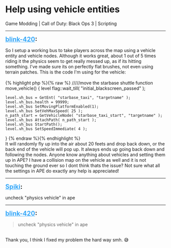# Help using vehicle entities
Game Modding | Call of Duty: Black Ops 3 | Scripting

---
<strong style="font-size: 1.4em;"><span style="text-decoration: underline;text-decoration-color: #34a7f9;"><span style="color:#34a7f9;">blink-420</span></span>:</strong>

<p>So I setup a working bus to take players across the map using a vehicle entity and vehicle nodes. Although it works great, about 1 out of 5 times riding it the physics seem to get really messed up, as if its hitting something. I&#39;ve made sure its on perfectly flat brushes, not even using terrain patches.  This is the code I&#39;m using for the vehicle:<br /><br />{% highlight php %}{% raw %}
/////move the starbase shuttle
function move_vehicle()
{
    level flag::wait_till( "initial_blackscreen_passed" );

    level.vh_bus = GetEnt( "starbase_taxi", "targetname" );
    level.vh_bus.health = 99999;
    level.vh_bus SetMovingPlatformEnabled(1);
    level.vh_bus SetVehMaxSpeed( 25 );
    n_path_start = GetVehicleNode( "starbase_taxi_start", "targetname" );
    level.vh_bus AttachPath( n_path_start );
    level.vh_bus StartPath();
    level.vh_bus SetSpeedImmediate( 4 );

}
{% endraw %}{% endhighlight %}
<br />It will randomly fly up into the air about 20 feets and drop back down, or the back end of the vehicle will pop up. It always ends up going back down and following the nodes. Anyone know anything about vehicles and setting them up in APE? I have a collision map on the vehicle as well and it is not touching the ground ever so I dont think thats the issue? Not sure what all the settings in APE do exactly any help is appreciated!</p>

---
<strong style="font-size: 1.4em;"><span style="text-decoration: underline;text-decoration-color: #34a7f9;"><span style="color:#34a7f9;">Spiki</span></span>:</strong>

<p>uncheck &quot;physics vehicle&quot; in ape</p>

---
<strong style="font-size: 1.4em;"><span style="text-decoration: underline;text-decoration-color: #34a7f9;"><span style="color:#34a7f9;">blink-420</span></span>:</strong>

<p><blockquote>uncheck &quot;physics vehicle&quot; in ape<br /></blockquote><br />Thank you, I think I fixed my problem the hard way smh. &#128517;</p>
